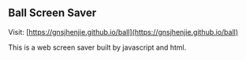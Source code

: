 ## Ball Screen Saver

Visit: [https://gnsjhenjie.github.io/ball](https://gnsjhenjie.github.io/ball)  

This is a web screen saver built by javascript and html.
